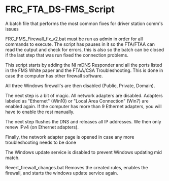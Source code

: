 # FRC_FTA_DS-FMS_Script
A batch file that performs the most common fixes for driver station comm's issues

FRC_FMS_Firewall_fix_v2.bat must be run as admin in order for all commands to execute. The script has pauses in it so the FTA/FTAA can read the output and check for errors, this is also so the batch can be closed if the last step that was run fixed the connection problems.

This script starts by adding the NI mDNS Responder and all the ports listed in the FMS White paper and the FTAA/CSA Troubleshooting. This is done in case the computer has other firewall software.

All three Windows firewall's are then disabled (Public, Private, Domain).

The next step is a bit of magic. All network adapters are disabled. Adapters labeled as "Ethernet" (Win10) or "Local Area Connection" (Win7) are enabled again. If the computer has more than 9 Ethernet adapters, you will have to enable the rest manually.

The next step flushes the DNS and releases all IP addresses. We then only renew IPv4 (on Ethernet adapters).

Finally, the network adapter page is opened in case any more troubleshooting needs to be done

The Windows update service is disabled to prevent Windows updating mid match.







Revert_firewall_changes.bat Removes the created rules, enables the firewall, and starts the windows update service again.

